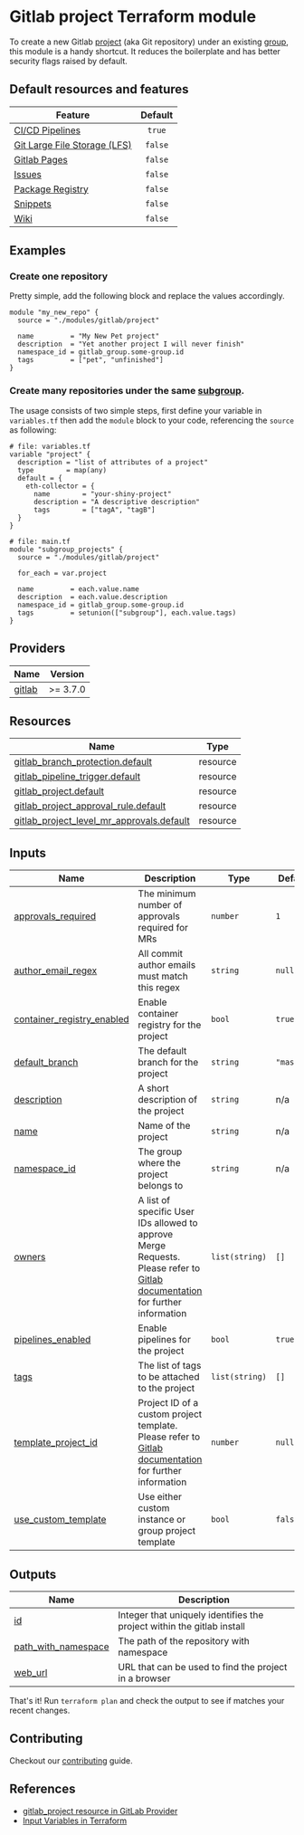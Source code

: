 <!-- BEGIN_TF_DOCS -->
# Gitlab project Terraform module

To create a new Gitlab [project](https://docs.gitlab.com/ee/user/project/) (aka Git repository) under an existing [group](https://docs.gitlab.com/ee/user/group/), this module is a handy shortcut.
It reduces the boilerplate and has better security flags raised by default.

## Default resources and features

| Feature | Default |
|---------|:-------:|
| [CI/CD Pipelines](https://docs.gitlab.com/ee/ci/pipelines/) | `true` |
| [Git Large File Storage (LFS)](https://docs.gitlab.com/ee/topics/git/lfs/) | `false` |
| [Gitlab Pages](https://docs.gitlab.com/ee/user/project/pages/) | `false` |
| [Issues](https://docs.gitlab.com/ee/user/project/issues/) | `false` |
| [Package Registry](https://docs.gitlab.com/ee/user/packages/package_registry/) | `false` |
| [Snippets](https://docs.gitlab.com/ee/user/snippets.html) | `false` |
| [Wiki](https://docs.gitlab.com/ee/user/project/wiki/) | `false` |

## Examples
### Create one repository
Pretty simple, add the following block and replace the values accordingly.

```hcl
module "my_new_repo" {
  source = "./modules/gitlab/project"

  name         = "My New Pet project"
  description  = "Yet another project I will never finish"
  namespace_id = gitlab_group.some-group.id
  tags         = ["pet", "unfinished"]
}
```

### Create many repositories under the same [subgroup](https://docs.gitlab.com/ee/user/group/subgroups/).
The usage consists of two simple steps, first define your variable in `variables.tf` then add the `module` block to your code, referencing the `source` as following:

```hcl
# file: variables.tf
variable "project" {
  description = "list of attributes of a project"
  type        = map(any)
  default = {
    eth-collector = {
      name        = "your-shiny-project"
      description = "A descriptive description"
      tags        = ["tagA", "tagB"]
  }
}

# file: main.tf
module "subgroup_projects" {
  source = "./modules/gitlab/project"

  for_each = var.project

  name         = each.value.name
  description  = each.value.description
  namespace_id = gitlab_group.some-group.id
  tags         = setunion(["subgroup"], each.value.tags)
}
```

## Providers

| Name | Version |
|------|---------|
| <a name="provider_gitlab"></a> [gitlab](#provider\_gitlab) | >= 3.7.0 |

## Resources

| Name | Type |
|------|------|
| [gitlab_branch_protection.default](https://registry.terraform.io/providers/gitlabhq/gitlab/latest/docs/resources/branch_protection) | resource |
| [gitlab_pipeline_trigger.default](https://registry.terraform.io/providers/gitlabhq/gitlab/latest/docs/resources/pipeline_trigger) | resource |
| [gitlab_project.default](https://registry.terraform.io/providers/gitlabhq/gitlab/latest/docs/resources/project) | resource |
| [gitlab_project_approval_rule.default](https://registry.terraform.io/providers/gitlabhq/gitlab/latest/docs/resources/project_approval_rule) | resource |
| [gitlab_project_level_mr_approvals.default](https://registry.terraform.io/providers/gitlabhq/gitlab/latest/docs/resources/project_level_mr_approvals) | resource |

## Inputs

| Name | Description | Type | Default | Required |
|------|-------------|------|---------|:--------:|
| <a name="input_approvals_required"></a> [approvals\_required](#input\_approvals\_required) | The minimum number of approvals required for MRs | `number` | `1` | no |
| <a name="input_author_email_regex"></a> [author\_email\_regex](#input\_author\_email\_regex) | All commit author emails must match this regex | `string` | `null` | no |
| <a name="input_container_registry_enabled"></a> [container\_registry\_enabled](#input\_container\_registry\_enabled) | Enable container registry for the project | `bool` | `true` | no |
| <a name="input_default_branch"></a> [default\_branch](#input\_default\_branch) | The default branch for the project | `string` | `"master"` | no |
| <a name="input_description"></a> [description](#input\_description) | A short description of the project | `string` | n/a | yes |
| <a name="input_name"></a> [name](#input\_name) | Name of the project | `string` | n/a | yes |
| <a name="input_namespace_id"></a> [namespace\_id](#input\_namespace\_id) | The group where the project belongs to | `string` | n/a | yes |
| <a name="input_owners"></a> [owners](#input\_owners) | A list of specific User IDs allowed to approve Merge Requests. Please refer to [Gitlab documentation](https://docs.gitlab.com/ee/user/project/merge_requests/approvals/index.html) for further information | `list(string)` | `[]` | no |
| <a name="input_pipelines_enabled"></a> [pipelines\_enabled](#input\_pipelines\_enabled) | Enable pipelines for the project | `bool` | `true` | no |
| <a name="input_tags"></a> [tags](#input\_tags) | The list of tags to be attached to the project | `list(string)` | `[]` | no |
| <a name="input_template_project_id"></a> [template\_project\_id](#input\_template\_project\_id) | Project ID of a custom project template. Please refer to [Gitlab documentation](https://docs.gitlab.com/ee/user/group/custom_project_templates.html) for further information | `number` | `null` | no |
| <a name="input_use_custom_template"></a> [use\_custom\_template](#input\_use\_custom\_template) | Use either custom instance or group project template | `bool` | `false` | no |

## Outputs

| Name | Description |
|------|-------------|
| <a name="output_id"></a> [id](#output\_id) | Integer that uniquely identifies the project within the gitlab install |
| <a name="output_path_with_namespace"></a> [path\_with\_namespace](#output\_path\_with\_namespace) | The path of the repository with namespace |
| <a name="output_web_url"></a> [web\_url](#output\_web\_url) | URL that can be used to find the project in a browser |

That's it! Run `terraform plan` and check the output to see if matches your recent changes.

## Contributing
Checkout our [contributing](/CONTRIBUTING.md) guide.

## References
* [gitlab\_project resource in GitLab Provider](https://registry.terraform.io/providers/gitlabhq/gitlab/latest/docs/resources/project)
* [Input Variables in Terraform](https://www.terraform.io/docs/language/values/variables.html)
<!-- END_TF_DOCS -->